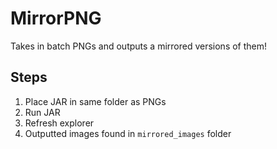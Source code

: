 # MirrorPNG
Takes in batch PNGs and outputs a mirrored versions of them!

## Steps
1. Place JAR in same folder as PNGs
2. Run JAR
3. Refresh explorer
4. Outputted images found in `mirrored_images` folder
